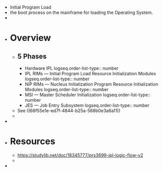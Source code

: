 - Initial Program Load
- the boot process on the mainframe for loading the Operating System.
-
- # Overview
	- ## 5 Phases
		- Hardware IPL
		  logseq.order-list-type:: number
		- IPL RIMs — Initial Program Load Resource Initialization Modules
		  logseq.order-list-type:: number
		- NIP RIMs  — Nucleus Initialization Program Resource Initialization Modules
		  logseq.order-list-type:: number
		- MSI — Master Scheduler Initialization
		  logseq.order-list-type:: number
		- JES — Job Entry Subsystem
		  logseq.order-list-type:: number
	- See ((68f55e1e-ed7f-4844-b25a-568b0e3a6a11))
	-
-
- # Resources
	- https://studylib.net/doc/18345777/prs3699-ipl-logic-flow-v2
	-
-